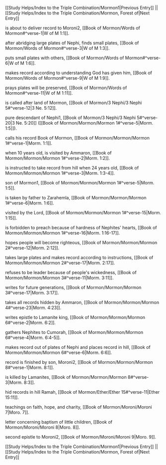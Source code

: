 [[Study Helps/Index to the Triple Combination/Mormon1|Previous Entry]]  ||  [[Study Helps/Index to the Triple Combination/Mormon, Forest of|Next Entry]]

 is about to deliver record to Moroni2, [[Book of Mormon/Words of Mormon#^verse-1|W of M 1:1]].

 after abridging large plates of Nephi, finds small plates, [[Book of Mormon/Words of Mormon#^verse-3|W of M 1:3]].

 puts small plates with others, [[Book of Mormon/Words of Mormon#^verse-6|W of M 1:6]].

 makes record according to understanding God has given him, [[Book of Mormon/Words of Mormon#^verse-9|W of M 1:9]].

 prays plates will be preserved, [[Book of Mormon/Words of Mormon#^verse-11|W of M 1:11]].

 is called after land of Mormon, [[Book of Mormon/3 Nephi/3 Nephi 5#^verse-12|3 Ne. 5:12]].

 pure descendant of Nephi1, [[Book of Mormon/3 Nephi/3 Nephi 5#^verse-20|3 Ne. 5:20]] ([[Book of Mormon/Mormon/Mormon 1#^verse-5|Morm. 1:5]]).

 calls his record Book of Mormon, [[Book of Mormon/Mormon/Mormon 1#^verse-1|Morm. 1:1]].

 when 10 years old, is visited by Ammaron, [[Book of Mormon/Mormon/Mormon 1#^verse-2|Morm. 1:2]].

 is instructed to take record from hill when 24 years old, [[Book of Mormon/Mormon/Mormon 1#^verse-3|Morm. 1:3-4]].

 son of Mormon1, [[Book of Mormon/Mormon/Mormon 1#^verse-5|Morm. 1:5]].

 is taken by father to Zarahemla, [[Book of Mormon/Mormon/Mormon 1#^verse-6|Morm. 1:6]].

 visited by the Lord, [[Book of Mormon/Mormon/Mormon 1#^verse-15|Morm. 1:15]].

 is forbidden to preach because of hardness of Nephites' hearts, [[Book of Mormon/Mormon/Mormon 1#^verse-16|Morm. 1:16-17]].

 hopes people will become righteous, [[Book of Mormon/Mormon/Mormon 2#^verse-12|Morm. 2:12]].

 takes large plates and makes record according to instructions, [[Book of Mormon/Mormon/Mormon 2#^verse-17|Morm. 2:17]].

 refuses to be leader because of people's wickedness, [[Book of Mormon/Mormon/Mormon 3#^verse-11|Morm. 3:11]].

 writes for future generations, [[Book of Mormon/Mormon/Mormon 3#^verse-17|Morm. 3:17]].

 takes all records hidden by Ammaron, [[Book of Mormon/Mormon/Mormon 4#^verse-23|Morm. 4:23]].

 writes epistle to Lamanite king, [[Book of Mormon/Mormon/Mormon 6#^verse-2|Morm. 6:2]].

 gathers Nephites to Cumorah, [[Book of Mormon/Mormon/Mormon 6#^verse-4|Morm. 6:4-5]].

 makes record out of plates of Nephi and places record in hill, [[Book of Mormon/Mormon/Mormon 6#^verse-6|Morm. 6:6]].

 record is finished by son, Moroni2, [[Book of Mormon/Mormon/Mormon 8#^verse-1|Morm. 8:1]].

 is killed by Lamanites, [[Book of Mormon/Mormon/Mormon 8#^verse-3|Morm. 8:3]].

 hid records in hill Ramah, [[Book of Mormon/Ether/Ether 15#^verse-11|Ether 15:11]].

 teachings on faith, hope, and charity, [[Book of Mormon/Moroni/Moroni 7|Moro. 7]].

 letter concerning baptism of little children, [[Book of Mormon/Moroni/Moroni 8|Moro. 8]].

 second epistle to Moroni2, [[Book of Mormon/Moroni/Moroni 9|Moro. 9]].

[[Study Helps/Index to the Triple Combination/Mormon1|Previous Entry]]  ||  [[Study Helps/Index to the Triple Combination/Mormon, Forest of|Next Entry]]